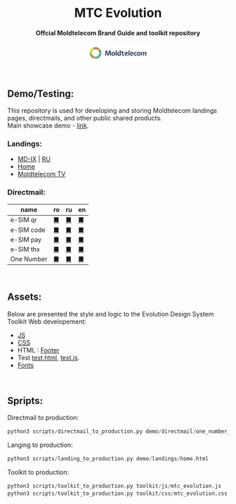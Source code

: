 <h1 align="center">MTC Evolution</h1>
<h4 align="center">Offcial Moldtelecom Brand Guide and toolkit repository</h4>

<p align=center>                           
  <img align="center" style="height: 30%; width: 30%;" src="images/directmail/v1/moldtelecom_small_logo_1.png" />
</p> 
<br>
<h2>Demo/Testing:</h2>

This repository is used for developing and storing Moldtelecom landings pages, directmails, and other public shared products.<br>
Main showcase demo - [link](https://cristianbrinza.github.io/evolution/).
### Landings:
- [MD-IX](https://cristianbrinza.github.io/evolution/demo/landings/md_ix.html) | [RU](https://cristianbrinza.github.io/evolution/demo/landings/md_ix_ru.html)
- [Home](https://cristianbrinza.github.io/evolution/demo/landings/home.html)
- [Moldtelecom TV](https://cristianbrinza.github.io/evolution/demo/landings/moldtelecom_tv.html)


### Directmail:

|name|ro|ru|en|
|----|----|----|----|
|e-SIM qr|[■](https://cristianbrinza.github.io/evolution/demo/directmail/esim_qr_ro.html)|[■](https://cristianbrinza.github.io/evolution/demo/directmail/esim_qr_ru.html)|[■](https://cristianbrinza.github.io/evolution/demo/directmail/esim_qr_en.html)
|e-SIM code|[■](https://cristianbrinza.github.io/evolution/demo/directmail/esim_code_ro.html)|[■](https://cristianbrinza.github.io/evolution/demo/directmail/esim_code_ru.html)|[■](https://cristianbrinza.github.io/evolution/demo/directmail/esim_code_en.html)
|e-SIM pay|[■](https://cristianbrinza.github.io/evolution/demo/directmail/esim_pay_ro.html)|[■](https://cristianbrinza.github.io/evolution/demo/directmail/esim_pay_ru.html)|[■](https://cristianbrinza.github.io/evolution/demo/directmail/esim_pay_en.html)
|e-SIM thx|[■](https://cristianbrinza.github.io/evolution/demo/directmail/esim_thx_ro.html)|[■](https://cristianbrinza.github.io/evolution/demo/directmail/esim_thx_ru.html)|[■](https://cristianbrinza.github.io/evolution/demo/directmail/esim_thx_en.html)
|One Number|[■](https://cristianbrinza.github.io/evolution/demo/directmail/one_number_qr_ro.html)|[■](https://cristianbrinza.github.io/evolution/demo/directmail/one_number_qr_ru.html)| [■](https://cristianbrinza.github.io/evolution/demo/directmail/one_number_qr_en.html)|

<br>
<h2>Assets:</h2>
Below are presented the style and logic to the Evolution Design System Toolkit Web developement:

- [JS](toolkit/js/mtc_evolution.js)
- [CSS](toolkit/css/mtc_evolution.css)
- HTML : [Footer](toolkit/html/mtc_evolution_footer.html)
- Test [test.html](demo/landings/test.html), [test.js](toolkit/test/test.js).
- [Fonts](toolkit/fonts)


<br>
<h2>Spripts:</h2>
Directmail to production:

```python
python3 scripts/directmail_to_production.py demo/directmail/one_number_qr_ro.html
```

Langing to production:

```python
python3 scripts/landing_to_production.py demo/landings/home.html
```


Toolkit to production:

```python
python3 scripts/toolkit_to_production.py toolkit/js/mtc_evolution.js
python3 scripts/toolkit_to_production.py toolkit/css/mtc_evolution.css
```